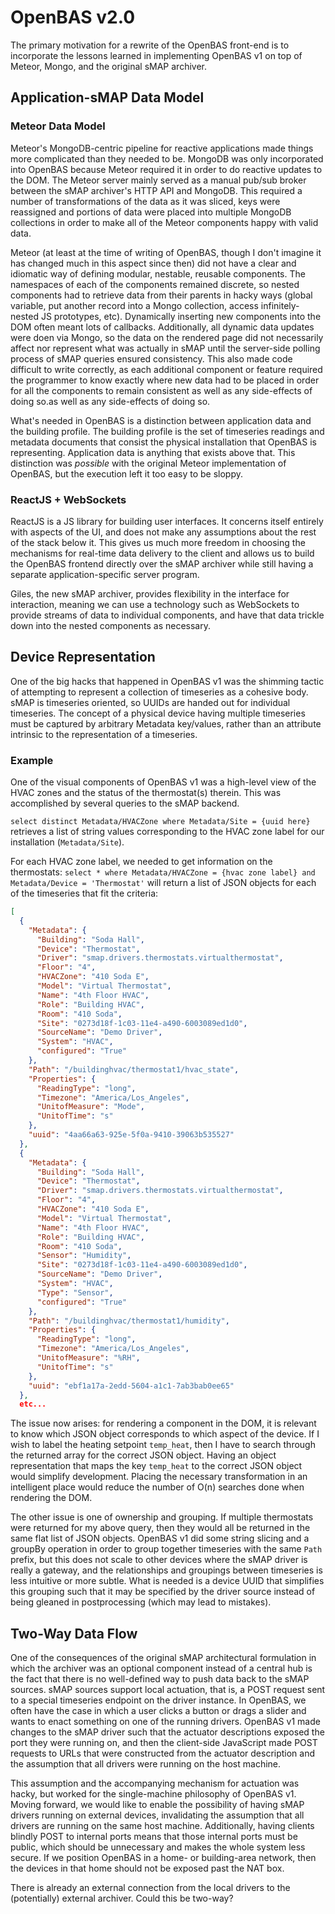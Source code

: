 # OpenBAS v2.0

The primary motivation for a rewrite of the OpenBAS front-end is to incorporate
the lessons learned in implementing OpenBAS v1 on top of Meteor, Mongo, and the
original sMAP archiver.

## Application-sMAP Data Model

### Meteor Data Model

Meteor's MongoDB-centric pipeline for reactive applications made things more
complicated than they needed to be. MongoDB was only incorporated into OpenBAS
because Meteor required it in order to do reactive updates to the DOM. The
Meteor server mainly served as a manual pub/sub broker between the sMAP
archiver's HTTP API and MongoDB. This required a number of transformations of
the data as it was sliced, keys were reassigned and portions of data were
placed into multiple MongoDB collections in order to make all of the Meteor
components happy with valid data.

Meteor (at least at the time of writing of OpenBAS, though I don't imagine it
has changed much in this aspect since then) did not have a clear and idiomatic
way of defining modular, nestable, reusable components. The namespaces of each
of the components remained discrete, so nested components had to retrieve data
from their parents in hacky ways (global variable, put another record into a
Mongo collection, access infinitely-nested JS prototypes, etc). Dynamically
inserting new components into the DOM often meant lots of callbacks.
Additionally, all dynamic data updates were doen via Mongo, so the data on the
rendered page did not necessarily affect nor represent what was actually in
sMAP until the server-side polling process of sMAP queries ensured consistency.
This also made code difficult to write correctly, as each additional component
or feature required the programmer to know exactly where new data had to be
placed in order for all the components to remain consistent as well as any
side-effects of doing so.as well as any side-effects of doing so.

What's needed in OpenBAS is a distinction between application data and the
building profile. The building profile is the set of timeseries readings and
metadata documents that consist the physical installation that OpenBAS is
representing. Application data is anything that exists above that. This
distinction was *possible* with the original Meteor implementation of OpenBAS,
but the execution left it too easy to be sloppy.

### ReactJS + WebSockets

ReactJS is a JS library for building user interfaces. It concerns itself
entirely with aspects of the UI, and does not make any assumptions about the
rest of the stack below it. This gives us much more freedom in choosing the
mechanisms for real-time data delivery to the client and allows us to build the
OpenBAS frontend directly over the sMAP archiver while still having a separate
application-specific server program.

Giles, the new sMAP archiver, provides flexibility in the interface for
interaction, meaning we can use a technology such as WebSockets to provide
streams of data to individual components, and have that data trickle down into
the nested components as necessary.

## Device Representation

One of the big hacks that happened in OpenBAS v1 was the shimming tactic of
attempting to represent a collection of timeseries as a cohesive body. sMAP is
timeseries oriented, so UUIDs are handed out for individual timeseries. The
concept of a physical device having multiple timeseries must be captured by
arbitrary Metadata key/values, rather than an attribute intrinsic to the
representation of a timeseries.

### Example

One of the visual components of OpenBAS v1 was a high-level view of the HVAC zones
and the status of the thermostat(s) therein. This was accomplished by several queries
to the sMAP backend.

`select distinct Metadata/HVACZone where Metadata/Site = {uuid here}` retrieves
a list of string values corresponding to the HVAC zone label for our
installation (`Metadata/Site`).

For each HVAC zone label, we needed to get information on the thermostats:
`select * where Metadata/HVACZone = {hvac zone label} and Metadata/Device =
'Thermostat'` will return a list of JSON objects for each of the timeseries
that fit the criteria:

```json
[
  {
    "Metadata": {
      "Building": "Soda Hall",
      "Device": "Thermostat",
      "Driver": "smap.drivers.thermostats.virtualthermostat",
      "Floor": "4",
      "HVACZone": "410 Soda E",
      "Model": "Virtual Thermostat",
      "Name": "4th Floor HVAC",
      "Role": "Building HVAC",
      "Room": "410 Soda",
      "Site": "0273d18f-1c03-11e4-a490-6003089ed1d0",
      "SourceName": "Demo Driver",
      "System": "HVAC",
      "configured": "True"
    },
    "Path": "/buildinghvac/thermostat1/hvac_state",
    "Properties": {
      "ReadingType": "long",
      "Timezone": "America/Los_Angeles",
      "UnitofMeasure": "Mode",
      "UnitofTime": "s"
    },
    "uuid": "4aa66a63-925e-5f0a-9410-39063b535527"
  },
  {
    "Metadata": {
      "Building": "Soda Hall",
      "Device": "Thermostat",
      "Driver": "smap.drivers.thermostats.virtualthermostat",
      "Floor": "4",
      "HVACZone": "410 Soda E",
      "Model": "Virtual Thermostat",
      "Name": "4th Floor HVAC",
      "Role": "Building HVAC",
      "Room": "410 Soda",
      "Sensor": "Humidity",
      "Site": "0273d18f-1c03-11e4-a490-6003089ed1d0",
      "SourceName": "Demo Driver",
      "System": "HVAC",
      "Type": "Sensor",
      "configured": "True"
    },
    "Path": "/buildinghvac/thermostat1/humidity",
    "Properties": {
      "ReadingType": "long",
      "Timezone": "America/Los_Angeles",
      "UnitofMeasure": "%RH",
      "UnitofTime": "s"
    },
    "uuid": "ebf1a17a-2edd-5604-a1c1-7ab3bab0ee65"
  },
  etc...
```

The issue now arises: for rendering a component in the DOM, it is relevant to
know which JSON object corresponds to which aspect of the device. If I wish to
label the heating setpoint `temp_heat`, then I have to search through the
returned array for the correct JSON object. Having an object representation
that maps the key `temp_heat` to the correct JSON object would simplify
development. Placing the necessary transformation in an intelligent place would
reduce the number of O(n) searches done when rendering the DOM.

The other issue is one of ownership and grouping. If multiple thermostats were
returned for my above query, then they would all be returned in the same flat
list of JSON objects. OpenBAS v1 did some string slicing and a groupBy
operation in order to group together timeseries with the same `Path` prefix,
but this does not scale to other devices where the sMAP driver is really a
gateway, and the relationships and groupings between timeseries is less
intuitive or more subtle. What is needed is a device UUID that simplifies this
grouping such that it may be specified by the driver source instead of being
gleaned in postprocessing (which may lead to mistakes).

## Two-Way Data Flow

One of the consequences of the original sMAP architectural formulation in which
the archiver was an optional component instead of a central hub is the fact
that there is no well-defined way to push data back to the sMAP sources. sMAP
sources support local actuation, that is, a POST request sent to a special
timeseries endpoint on the driver instance. In OpenBAS, we often have the case
in which a user clicks a button or drags a slider and wants to enact something
on one of the running drivers. OpenBAS v1 made changes to the sMAP driver such
that the actuator descriptions exposed the port they were running on, and then
the client-side JavaScript made POST requests to URLs that were constructed
from the actuator description and the assumption that all drivers were running
on the host machine.

This assumption and the accompanying mechanism for actuation was hacky, but
worked for the single-machine philosophy of OpenBAS v1. Moving forward, we
would like to enable the possibility of having sMAP drivers running on external
devices, invalidating the assumption that all drivers are running on the same
host machine. Additionally, having clients blindly POST to internal ports means
that those internal ports must be public, which should be unnecessary and makes
the whole system less secure. If we position OpenBAS in a home- or
building-area network, then the devices in that home should not be exposed past
the NAT box.

There is already an external connection from the local drivers to the
(potentially) external archiver. Could this be two-way?
